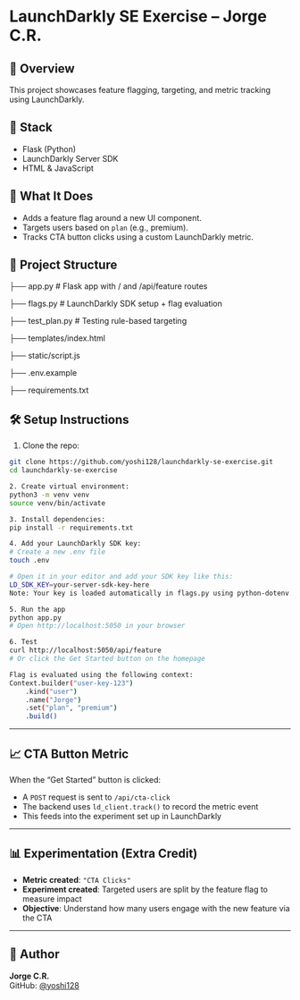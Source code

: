 # LaunchDarkly SE Exercise – Jorge C.R.

## 🚀 Overview
This project showcases feature flagging, targeting, and metric tracking using LaunchDarkly.

## 🧰 Stack
- Flask (Python)
- LaunchDarkly Server SDK
- HTML & JavaScript

## 🧪 What It Does
- Adds a feature flag around a new UI component.
- Targets users based on `plan` (e.g., premium).
- Tracks CTA button clicks using a custom LaunchDarkly metric.

## 📂 Project Structure
├── app.py # Flask app with / and /api/feature routes

├── flags.py # LaunchDarkly SDK setup + flag evaluation

├── test_plan.py # Testing rule-based targeting

├── templates/index.html

├── static/script.js

├── .env.example

├── requirements.txt


## 🛠️ Setup Instructions

1. Clone the repo:
```bash
git clone https://github.com/yoshi128/launchdarkly-se-exercise.git
cd launchdarkly-se-exercise

2. Create virtual environment:
python3 -m venv venv
source venv/bin/activate

3. Install dependencies:
pip install -r requirements.txt

4. Add your LaunchDarkly SDK key:
# Create a new .env file
touch .env

# Open it in your editor and add your SDK key like this:
LD_SDK_KEY=your-server-sdk-key-here
Note: Your key is loaded automatically in flags.py using python-dotenv.

5. Run the app
python app.py
# Open http://localhost:5050 in your browser

6. Test
curl http://localhost:5050/api/feature
# Or click the Get Started button on the homepage

Flag is evaluated using the following context:
Context.builder("user-key-123")
    .kind("user")
    .name("Jorge")
    .set("plan", "premium")
    .build()
```

---

## 📈 CTA Button Metric

When the “Get Started” button is clicked:

- A `POST` request is sent to `/api/cta-click`
- The backend uses `ld_client.track()` to record the metric event
- This feeds into the experiment set up in LaunchDarkly

---

## 📊 Experimentation (Extra Credit)

- **Metric created**: `"CTA Clicks"`
- **Experiment created**: Targeted users are split by the feature flag to measure impact
- **Objective**: Understand how many users engage with the new feature via the CTA

---

## 🙌 Author

**Jorge C.R.**  
GitHub: [@yoshi128](https://github.com/yoshi128)
